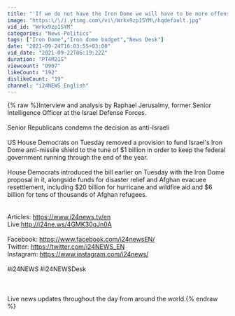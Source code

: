 ```yaml
---
title: "'If we do not have the Iron Dome we will have to be more offensive'"
image: "https:\/\/i.ytimg.com\/vi\/Wrkx9zp1SYM\/hqdefault.jpg"
vid_id: "Wrkx9zp1SYM"
categories: "News-Politics"
tags: ["Iron Dome","Iron dome budget","News Desk"]
date: "2021-09-24T16:03:55+03:00"
vid_date: "2021-09-22T06:19:22Z"
duration: "PT4M21S"
viewcount: "8907"
likeCount: "192"
dislikeCount: "19"
channel: "i24NEWS English"
---
```

{% raw %}Interview and analysis by Raphael Jerusalmy, former Senior Intelligence Officer at the Israel Defense Forces. <br /><br />Senior Republicans condemn the decision as anti-Israeli<br /><br />US House Democrats on Tuesday removed a provision to fund Israel's Iron Dome anti-missile shield to the tune of $1 billion in order to keep the federal government running through the end of the year.<br /><br />House Democrats introduced the bill earlier on Tuesday with the Iron Dome proposal in it, alongside funds for disaster relief and Afghan evacuee resettlement, including $20 billion for hurricane and wildfire aid and $6 billion for tens of thousands of Afghan refugees. <br /><br /><br />Articles: <a rel="nofollow" target="blank" href="https://www.i24news.tv/en">https://www.i24news.tv/en</a><br />Live:<a rel="nofollow" target="blank" href="http://i24ne.ws/4GMK30qJn0A">http://i24ne.ws/4GMK30qJn0A</a><br /><br />Facebook: <a rel="nofollow" target="blank" href="https://www.facebook.com/i24newsEN/">https://www.facebook.com/i24newsEN/</a><br />Twitter: <a rel="nofollow" target="blank" href="https://twitter.com/i24NEWS_EN">https://twitter.com/i24NEWS_EN</a><br />Instagram: <a rel="nofollow" target="blank" href="https://www.instagram.com/i24news/">https://www.instagram.com/i24news/</a><br /><br />#i24NEWS #i24NEWSDesk<br /><br /><br /><br />Live news updates throughout the day from around the world.{% endraw %}
